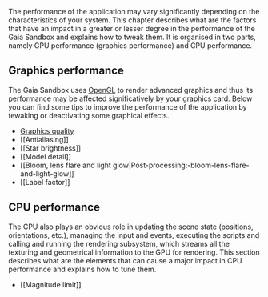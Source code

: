 The performance of the application may vary significantly depending on the characteristics of your system. This chapter describes what are the factors that have an impact in a greater or lesser degree in the performance of the Gaia Sandbox and explains how to tweak them.
It is organised in two parts, namely GPU performance (graphics performance) and CPU performance.

## Graphics performance
The Gaia Sandbox uses [OpenGL](https://www.opengl.org/) to render advanced graphics and thus its performance may be affected significatively by your graphics card. Below you can find some tips to improve the performance of the application by tewaking or deactivating some graphical effects.

* [Graphics quality](Configuration-interface#graphics-quality)
* [[Antialiasing]]
* [[Star brightness]]
* [[Model detail]]
* [[Bloom, lens flare and light glow|Post-processing:-bloom-lens-flare-and-light-glow]]
* [[Label factor]]

## CPU performance
The CPU also plays an obvious role in updating the scene state (positions, orientations, etc.), managing the input and events, executing the scripts and calling and running the rendering subsystem, which streams all the texturing and geometrical information to the GPU for rendering. This section describes what are the elements that can cause a major impact in CPU performance and explains how to tune them.

* [[Magnitude limit]]
